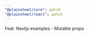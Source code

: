 ```yaml
---
"@plainsheet/core": patch
"@plainsheet/react": patch
---
```


Feat: Nextjs examples - Mutable props
